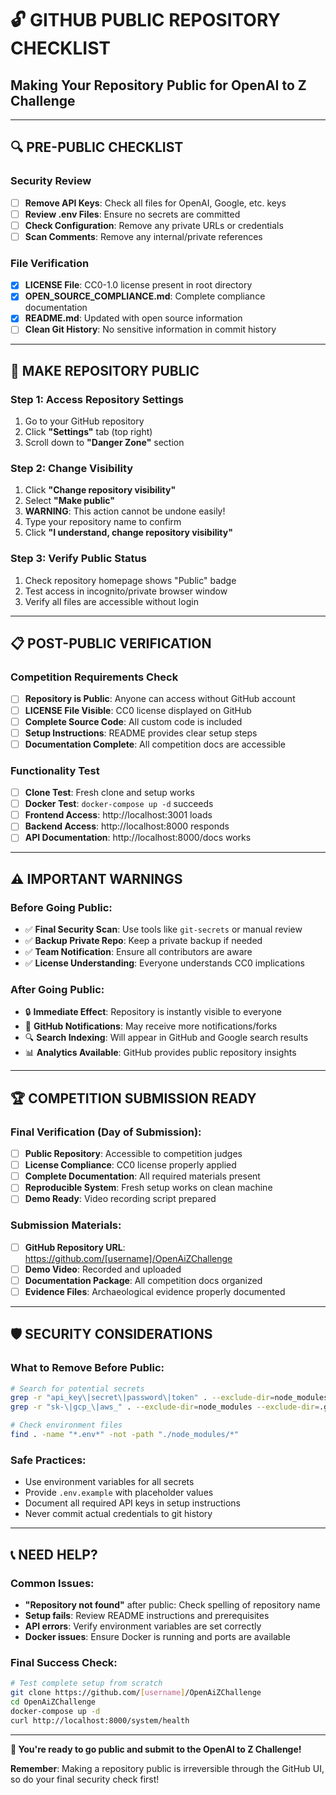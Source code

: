 # 🔓 GITHUB PUBLIC REPOSITORY CHECKLIST
## **Making Your Repository Public for OpenAI to Z Challenge**

---

## **🔍 PRE-PUBLIC CHECKLIST**

### **Security Review**
- [ ] **Remove API Keys**: Check all files for OpenAI, Google, etc. keys
- [ ] **Review .env Files**: Ensure no secrets are committed
- [ ] **Check Configuration**: Remove any private URLs or credentials
- [ ] **Scan Comments**: Remove any internal/private references

### **File Verification**
- [x] **LICENSE File**: CC0-1.0 license present in root directory
- [x] **OPEN_SOURCE_COMPLIANCE.md**: Complete compliance documentation
- [x] **README.md**: Updated with open source information
- [ ] **Clean Git History**: No sensitive information in commit history

---

## **🚀 MAKE REPOSITORY PUBLIC**

### **Step 1: Access Repository Settings**
1. Go to your GitHub repository
2. Click **"Settings"** tab (top right)
3. Scroll down to **"Danger Zone"** section

### **Step 2: Change Visibility**
1. Click **"Change repository visibility"**
2. Select **"Make public"**
3. **WARNING**: This action cannot be undone easily!
4. Type your repository name to confirm
5. Click **"I understand, change repository visibility"**

### **Step 3: Verify Public Status**
1. Check repository homepage shows "Public" badge
2. Test access in incognito/private browser window
3. Verify all files are accessible without login

---

## **📋 POST-PUBLIC VERIFICATION**

### **Competition Requirements Check**
- [ ] **Repository is Public**: Anyone can access without GitHub account
- [ ] **LICENSE File Visible**: CC0 license displayed on GitHub
- [ ] **Complete Source Code**: All custom code is included
- [ ] **Setup Instructions**: README provides clear setup steps
- [ ] **Documentation Complete**: All competition docs are accessible

### **Functionality Test**
- [ ] **Clone Test**: Fresh clone and setup works
- [ ] **Docker Test**: `docker-compose up -d` succeeds
- [ ] **Frontend Access**: http://localhost:3001 loads
- [ ] **Backend Access**: http://localhost:8000 responds
- [ ] **API Documentation**: http://localhost:8000/docs works

---

## **⚠️ IMPORTANT WARNINGS**

### **Before Going Public:**
- ✅ **Final Security Scan**: Use tools like `git-secrets` or manual review
- ✅ **Backup Private Repo**: Keep a private backup if needed
- ✅ **Team Notification**: Ensure all contributors are aware
- ✅ **License Understanding**: Everyone understands CC0 implications

### **After Going Public:**
- 🔒 **Immediate Effect**: Repository is instantly visible to everyone
- 📧 **GitHub Notifications**: May receive more notifications/forks
- 🔍 **Search Indexing**: Will appear in GitHub and Google search results
- 📊 **Analytics Available**: GitHub provides public repository insights

---

## **🏆 COMPETITION SUBMISSION READY**

### **Final Verification (Day of Submission):**
- [ ] **Public Repository**: Accessible to competition judges
- [ ] **License Compliance**: CC0 license properly applied
- [ ] **Complete Documentation**: All required materials present
- [ ] **Reproducible System**: Fresh setup works on clean machine
- [ ] **Demo Ready**: Video recording script prepared

### **Submission Materials:**
- [ ] **GitHub Repository URL**: https://github.com/[username]/OpenAiZChallenge
- [ ] **Demo Video**: Recorded and uploaded
- [ ] **Documentation Package**: All competition docs organized
- [ ] **Evidence Files**: Archaeological evidence properly documented

---

## **🛡️ SECURITY CONSIDERATIONS**

### **What to Remove Before Public:**
```bash
# Search for potential secrets
grep -r "api_key\|secret\|password\|token" . --exclude-dir=node_modules --exclude-dir=.git
grep -r "sk-\|gcp_\|aws_" . --exclude-dir=node_modules --exclude-dir=.git

# Check environment files
find . -name "*.env*" -not -path "./node_modules/*"
```

### **Safe Practices:**
- Use environment variables for all secrets
- Provide `.env.example` with placeholder values
- Document all required API keys in setup instructions
- Never commit actual credentials to git history

---

## **📞 NEED HELP?**

### **Common Issues:**
- **"Repository not found"** after public: Check spelling of repository name
- **Setup fails**: Review README instructions and prerequisites
- **API errors**: Verify environment variables are set correctly
- **Docker issues**: Ensure Docker is running and ports are available

### **Final Success Check:**
```bash
# Test complete setup from scratch
git clone https://github.com/[username]/OpenAiZChallenge
cd OpenAiZChallenge
docker-compose up -d
curl http://localhost:8000/system/health
```

---

**🎯 You're ready to go public and submit to the OpenAI to Z Challenge!**

**Remember**: Making a repository public is irreversible through the GitHub UI, so do your final security check first! 